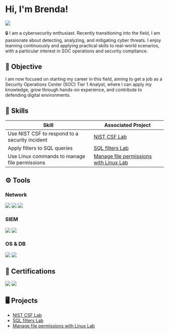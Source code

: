 # Hi, I'm Brenda!
<a href="https://www.linkedin.com/in/brendaetchevarne"><img src="https://img.shields.io/badge/-LinkedIn-0072b1?&style=for-the-badge&logo=linkedin&logoColor=white" /></a>

🔒 I am a cybersecurity enthusiast. Recently transitioning into the field, I am passionate about detecting, analyzing, and mitigating cyber threats. I enjoy learning continuously and applying practical skills to real-world scenarios, with a particular interest in SOC operations and security compliance.

## 🎯 Objective

I am now focused on starting my career in this field, aiming to get a job as a Security Operations Center (SOC) Tier 1 Analyst, where I can apply my knowledge, grow through hands-on experience, and contribute to defending digital environments.

## 🧠 Skills

| Skill                                         | Associated Project         |
|-----------------------------------------------|----------------------------|
| Use NIST CSF to respond to a security incident| <a href="https://github.com/brendaetchevarne/NIST-CSF-Lab/tree/main">NIST CSF Lab</a>|
| Apply filters to SQL queries                  | <a href="https://github.com/brendaetchevarne/SQL-filters-Lab/tree/main">SQL filters Lab</a>|
| Use Linux commands to manage file permissions | <a href="https://github.com/brendaetchevarne/File-mngmt-Linux-Lab/tree/main">Manage file permissions with Linux Lab</a>|

## ⚙️ Tools

### Network
<div>
    <img src="https://img.shields.io/badge/-Wireshark-1679A7?&style=for-the-badge&logo=Wireshark&logoColor=white" />
    <img src="https://img.shields.io/badge/-tcpdump-1E90FF?style=for-the-badge" />
    <img src="https://img.shields.io/badge/-Nmap-3776AB?&style=for-the-badge&logo=nmap&logoColor=white" />
</div>

### SIEM
<div>
    <img src="https://img.shields.io/badge/-Splunk-000000?&style=for-the-badge&logo=Splunk&logoColor=white" />
    <img src="https://img.shields.io/badge/-Chronicle-000000?&style=for-the-badge&logo=google&logoColor=white" />
</div>

### OS & DB
<div>
    <img src="https://img.shields.io/badge/Linux-FCC624?style=for-the-badge&logo=linux&logoColor=black" />
    <img src="https://img.shields.io/badge/SQL-025E8C?style=for-the-badge&logo=postgresql&logoColor=white" />
</div>

## 🏅 Certifications

<div>
    <img src="https://img.shields.io/badge/-Google%20Cybersecurity%20Cert-4285F4?&style=for-the-badge&logo=google&logoColor=white" />
    <img src="https://img.shields.io/badge/-Security%2B-FF0000?&style=for-the-badge&logo=CompTIA&logoColor=white" />
</div>

## 🖥️ Projects
- <a href="https://github.com/brendaetchevarne/NIST-CSF-Lab/tree/main">NIST CSF Lab</a>
- <a href="https://github.com/brendaetchevarne/SQL-filters-Lab/tree/main">SQL filters Lab</a>
- <a href="https://github.com/brendaetchevarne/File-mngmt-Linux-Lab/tree/main">Manage file permissions with Linux Lab</a>
